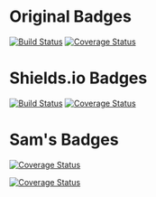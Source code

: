 # Original Badges

[![Build Status](https://travis-ci.org/Timothy-Dement/COVERALLS-TEST.svg?branch=master)](https://travis-ci.org/Timothy-Dement/COVERALLS-TEST)
[![Coverage Status](https://coveralls.io/repos/github/Timothy-Dement/COVERALLS-TEST/badge.svg?branch=master)](https://coveralls.io/github/Timothy-Dement/COVERALLS-TEST?branch=master)

# Shields.io Badges

[![Build Status](https://img.shields.io/travis/Timothy-Dement/COVERALLS-TEST.svg)](https://travis-ci.org/Timothy-Dement/COVERALLS-TEST)
[![Coverage Status](https://img.shields.io/coveralls/github/Timothy-Dement/COVERALLS-TEST/master.svg)](https://coveralls.io/github/Timothy-Dement/COVERALLS-TEST?branch=master)

# Sam's Badges

[![Coverage Status](https://coveralls.io/repos/github/sdg123/SlackBot/badge.svg?branch=master)](https://coveralls.io/github/sdg123/SlackBot?branch=master)

[![Coverage Status](https://coveralls.io/repos/github/sdg123/SlackBot/badge.svg?branch=master&v=2.0.0)](https://coveralls.io/github/sdg123/SlackBot?branch=master)
